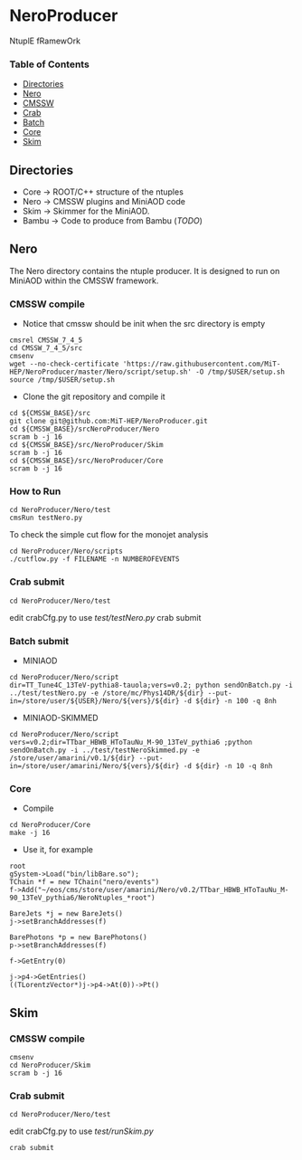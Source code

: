 # NeroProducer
NtuplE fRamewOrk

### Table of Contents
- [Directories](#user-content-directories)
- [Nero](#user-content-nero)
- [CMSSW](#user-content-cmssw)
- [Crab](#user-content-crab-submit)
- [Batch](#user-content-batch-submit)
- [Core](#user-content-core)
- [Skim](#user-content-skim)

## Directories
* Core -> ROOT/C++ structure of the ntuples
* Nero -> CMSSW plugins and MiniAOD code
* Skim -> Skimmer for the MiniAOD. 
* Bambu -> Code to produce from Bambu (_TODO_)

## Nero
The Nero directory contains the ntuple producer. It is designed to run on MiniAOD within the CMSSW framework.


### CMSSW compile
* Notice that cmssw should be init when the src directory is empty
```
cmsrel CMSSW_7_4_5
cd CMSSW_7_4_5/src
cmsenv
wget --no-check-certificate 'https://raw.githubusercontent.com/MiT-HEP/NeroProducer/master/Nero/script/setup.sh' -O /tmp/$USER/setup.sh
source /tmp/$USER/setup.sh
```
* Clone the git repository and compile it
```
cd ${CMSSW_BASE}/src
git clone git@github.com:MiT-HEP/NeroProducer.git
cd ${CMSSW_BASE}/srcNeroProducer/Nero
scram b -j 16
cd ${CMSSW_BASE}/src/NeroProducer/Skim
scram b -j 16
cd ${CMSSW_BASE}/src/NeroProducer/Core
scram b -j 16
```

### How to Run
```
cd NeroProducer/Nero/test
cmsRun testNero.py
```

To check the simple cut flow for the monojet analysis
```
cd NeroProducer/Nero/scripts
./cutflow.py -f FILENAME -n NUMBEROFEVENTS
```

### Crab submit
```
cd NeroProducer/Nero/test
```
edit crabCfg.py to use _test/testNero.py_
crab submit

### Batch submit
* MINIAOD
```
cd NeroProducer/Nero/script
dir=TT_Tune4C_13TeV-pythia8-tauola;vers=v0.2; python sendOnBatch.py -i ../test/testNero.py -e /store/mc/Phys14DR/${dir} --put-in=/store/user/${USER}/Nero/${vers}/${dir} -d ${dir} -n 100 -q 8nh
```
* MINIAOD-SKIMMED
```
cd NeroProducer/Nero/script
vers=v0.2;dir=TTbar_HBWB_HToTauNu_M-90_13TeV_pythia6 ;python sendOnBatch.py -i ../test/testNeroSkimmed.py -e /store/user/amarini/v0.1/${dir} --put-in=/store/user/amarini/Nero/${vers}/${dir} -d ${dir} -n 10 -q 8nh
```

### Core
* Compile
```
cd NeroProducer/Core
make -j 16
```
* Use it, for example
```
root
gSystem->Load("bin/libBare.so");
TChain *f = new TChain("nero/events")
f->Add("~/eos/cms/store/user/amarini/Nero/v0.2/TTbar_HBWB_HToTauNu_M-90_13TeV_pythia6/NeroNtuples_*root")

BareJets *j = new BareJets()
j->setBranchAddresses(f)

BarePhotons *p = new BarePhotons()
p->setBranchAddresses(f)

f->GetEntry(0)

j->p4->GetEntries()
((TLorentzVector*)j->p4->At(0))->Pt()
```

## Skim

### CMSSW compile
```
cmsenv
cd NeroProducer/Skim
scram b -j 16
```

### Crab submit
```
cd NeroProducer/Nero/test
```
edit crabCfg.py to use _test/runSkim.py_
```
crab submit
```
